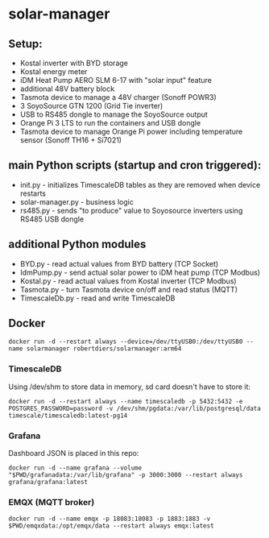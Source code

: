 # solar-manager

## Setup:
* Kostal inverter with BYD storage
* Kostal energy meter
* iDM Heat Pump AERO SLM 6-17 with "solar input" feature
* additional 48V battery block
* Tasmota device to manage a 48V charger (Sonoff POWR3)
* 3 SoyoSource GTN 1200 (Grid Tie inverter)
* USB to RS485 dongle to manage the SoyoSource output
* Orange Pi 3 LTS to run the containers and USB dongle
* Tasmota device to manage Orange Pi power including temperature sensor (Sonoff TH16 + Si7021)

## main Python scripts (startup and cron triggered):
* init.py - initializes TimescaleDB tables as they are removed when device restarts
* solar-manager.py - business logic
* rs485.py - sends "to produce" value to Soyosource inverters using RS485 USB dongle

## additional Python modules
* BYD.py - read actual values from BYD battery (TCP Socket)
* IdmPump.py - send actual solar power to iDM heat pump (TCP Modbus)
* Kostal.py - read actual values from Kostal inverter (TCP Modbus)
* Tasmota.py - turn Tasmota device on/off and read status (MQTT)
* TimescaleDb.py - read and write TimescaleDB

## Docker
```
docker run -d --restart always --device=/dev/ttyUSB0:/dev/ttyUSB0 --name solarmanager robertdiers/solarmanager:arm64
```

### TimescaleDB
Using /dev/shm to store data in memory, sd card doesn't have to store it:

```
docker run -d --restart always --name timescaledb -p 5432:5432 -e POSTGRES_PASSWORD=password -v /dev/shm/pgdata:/var/lib/postgresql/data timescale/timescaledb:latest-pg14
```

### Grafana
Dashboard JSON is placed in this repo:

```
docker run -d --name grafana --volume "$PWD/grafanadata:/var/lib/grafana" -p 3000:3000 --restart always grafana/grafana:latest
```

### EMQX (MQTT broker)
```
docker run -d --name emqx -p 18083:18083 -p 1883:1883 -v $PWD/emqxdata:/opt/emqx/data --restart always emqx:latest
```

